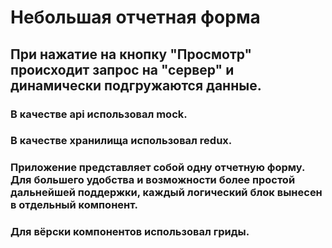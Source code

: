 # Небольшая отчетная форма

## При нажатие на кнопку "Просмотр" происходит запрос на "сервер" и динамически подгружаются данные.

### В качестве api использовал mock. 

### В качестве хранилища использовал redux.

### Приложение представляет собой одну отчетную форму. Для большего удобства и возможности более простой дальнейшей поддержки, каждый логический блок вынесен в отдельный компонент.

### Для вёрски компонентов использовал гриды.